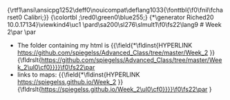 {\rtf1\ansi\ansicpg1252\deff0\nouicompat\deflang1033{\fonttbl{\f0\fnil\fcharset0 Calibri;}}
{\colortbl ;\red0\green0\blue255;}
{\*\generator Riched20 10.0.17134}\viewkind4\uc1 
\pard\sa200\sl276\slmult1\f0\fs22\lang9 # Week 2\par
\par
- The folder containing my html is {{\field{\*\fldinst{HYPERLINK https://github.com/spiegelss/Advanced_Class/tree/master/Week_2 }}{\fldrslt{https://github.com/spiegelss/Advanced_Class/tree/master/Week_2\ul0\cf0}}}}\f0\fs22\par
- links to maps: {{\field{\*\fldinst{HYPERLINK https://spiegelss.github.io/Week_2 }}{\fldrslt{https://spiegelss.github.io/Week_2\ul0\cf0}}}}\f0\fs22\par
}
 